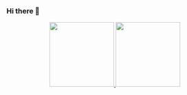 ### Hi there 👋

<div align="center">
  <a href="https://github.com/Cesarbmartins">
  <img height="150em" src="https://github-readme-stats.vercel.app/api?username=Cesarbmartins&show_icons=true&theme=dracula&include_all_commits=true&count_private=true"/>
  <img height="150em" src="https://github-readme-stats.vercel.app/api/top-langs/?username=Cesarbmartins&layout=compact&langs_count=7&theme=dracula"/>
</div>
